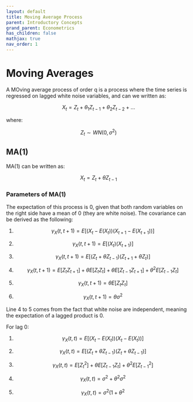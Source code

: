 ```yaml
---
layout: default
title: Moving Average Process
parent: Introductory Concepts
grand_parent: Econometrics
has_children: false
mathjax: true
nav_order: 1
---
```

# Moving Averages
A MOving average process of order q is a process where the time series is regressed on lagged white noise variables, and can we written as:

$$X_t = Z_t + \theta_1 Z_{t-1} + \theta_2 Z_{t-2} + ... $$

where:

$$Z_t \sim WN(0,\sigma^2)$$

## MA(1)

MA(1) can be written as:

$$X_t = Z_t + \theta Z_{t-1}$$

### Parameters of MA(1)
The expectation of this process is 0, given that both random variables on the right side have a mean of 0 (they are white noise). The covariance can be derived as the following:

1. $$\gamma _X (t, t+1) = E[(X_t - E(X_t))(X_{t+1} - E(X_{t+1}))]$$

2. $$\gamma _X (t, t+1) = E[(X_t)(X_{t+1})]$$

3. $$\gamma _X (t, t+1) = E[(Z_t + \theta Z_{t-1})(Z_{t+1} + \theta Z_{t})]$$

4. $$\gamma _X (t, t+1) = E[Z_tZ_{t+1}] + \theta E[Z_tZ_{t}] +  \theta E[Z_{t-1}Z_{t+1}] + \theta^2E[Z_{t-1} Z_{t}]$$

5. $$\gamma _X (t, t+1) = \theta E[Z_tZ_{t}] $$

6. $$\gamma _X (t, t+1) = \theta \sigma^2 $$

Line 4 to 5 comes from the fact that white noise are independent, meaning the expectation of a lagged product is 0. 

For lag 0:

1. $$\gamma _X (t, t) = E[(X_t - E(X_t))(X_t - E(X_t))]$$

2. $$\gamma _X (t, t) = E[(Z_t + \theta Z_{t-1})(Z_t + \theta Z_{t-1})]$$

3. $$\gamma _X (t, t) = E[Z_t^2] + \theta E[Z_{t-1}Z_t] + \theta^2 E[Z_{t-1}^2]$$

4. $$\gamma _X (t, t) = \sigma^2 + \theta^2 \sigma^2$$

5. $$\gamma _X (t, t) = \sigma^2 (1 + \theta^2 $$

